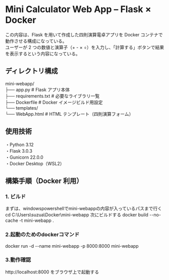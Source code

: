 # Mini Calculator Web App – Flask × Docker

この内容は、Flask を用いて作成した四則演算電卓アプリを Docker コンテナで動作させる構成になっている。  
ユーザーが 2 つの数値と演算子（+ - × ÷）を入力し、「計算する」ボタンで結果を表示するという内容になっている。

## ディレクトリ構成
mini-webapp/  
├── app.py # Flask アプリ本体  
├── requirements.txt # 必要なライブラリ一覧  
├── Dockerfile # Docker イメージビルド用設定  
└── templates/  
└── WebApp.html # HTML テンプレート（四則演算フォーム）  

## 使用技術

・Python 3.12  
・Flask 3.0.3  
・Gunicorn 22.0.0  
・Docker Desktop（WSL2）  

## 構築手順（Docker 利用）

### 1. ビルド
まずは、windowspowershellでmini-webappの内容が入っているパスまで行く
cd C:\Users\suzua\Docker\mini-webapp
次にビルドする
docker build --no-cache -t mini-webapp .

### 2.起動のためのdockerコマンド
docker run -d --name mini-webapp -p 8000:8000 mini-webapp
### 3.動作確認
http://localhost:8000 をブラウザ上で起動する
